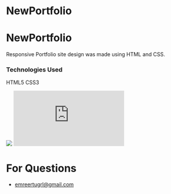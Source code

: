 # NewPortfolio

<h1> NewPortfolio</h1>

<p>Responsive Portfolio site design was made using HTML and CSS.<p>
<h3>Technologies Used</h3>
<p>HTML5 CSS3 </p>

<img src="/İMAGE/sitedosyalar/img/NewportfolipProject.gif">

<iframe src="https://newportfolio111.netlify.app/" frameborder="0">Netlify View</iframe>

# For Questions

- emreertugrl@gmail.com
